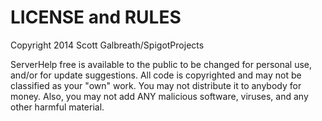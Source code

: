 LICENSE and RULES
=================
Copyright 2014 Scott Galbreath/SpigotProjects

ServerHelp free is available to the public to be changed for personal use, and/or for update suggestions. All code is copyrighted and may not be classified as your "own" work. You may not distribute it to anybody for money. Also, you may not add ANY malicious software, viruses, and any other harmful material. 

